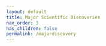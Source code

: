 ```yaml
---
layout: default
title: Major Scientific Discoveries
nav_order: 3
has_children: false
permalink: /majordiscovery
---
```

